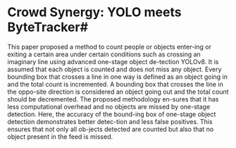 # Crowd Synergy: YOLO meets ByteTracker#

This paper proposed a method to count people or objects enter-ing or exiting a certain area under certain conditions such as crossing an imaginary line using advanced one-stage object de-tection YOLOv8. It is assumed that each object is counted and does not miss any object. Every bounding box that crosses a line in one way is defined as an object going in and the total count is incremented. A bounding box that crosses the line in the oppo-site direction is considered an object going out and the total count should be decremented. The proposed methodology en-sures that it has less computational overhead and no objects are missed by one-stage detection. Here, the accuracy of the bound-ing box of one-stage object detection demonstrates better detec-tion and less false positives. This ensures that not only all ob-jects detected are counted but also that no object present in the feed is missed.
